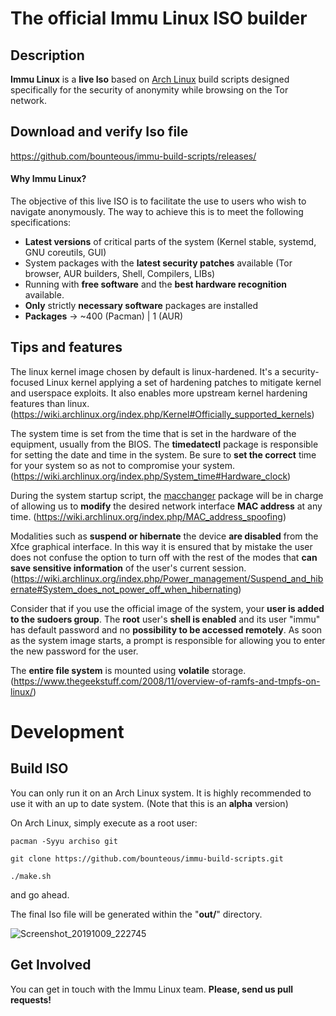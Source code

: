 # The official Immu Linux ISO builder

## Description

**Immu Linux** is a **live Iso** based on <a href="https://www.archlinux.org/">Arch Linux</a> build scripts designed specifically for the security of anonymity while browsing on the Tor network.


## Download and verify Iso file
https://github.com/bounteous/immu-build-scripts/releases/

#### Why Immu Linux?

The objective of this live ISO is to facilitate the use to users who wish to navigate anonymously. The way to achieve this is to meet the following specifications:

- **Latest versions** of critical parts of the system (Kernel stable, systemd, GNU coreutils, GUI)
- System packages with the **latest security patches** available (Tor browser, AUR builders, Shell, Compilers, LIBs)
- Running with **free software** and the **best hardware recognition** available.
- **Only** strictly **necessary software** packages are installed
- **Packages** -> ~400 (Pacman) | 1 (AUR)

## Tips and features

The linux kernel image chosen by default is linux-hardened. It's a security-focused Linux kernel applying a set of hardening patches to mitigate kernel and userspace exploits. It also enables more upstream kernel hardening features than linux.
(https://wiki.archlinux.org/index.php/Kernel#Officially_supported_kernels)

The system time is set from the time that is set in the hardware of the equipment, usually from the BIOS. The **timedatectl** package is responsible for setting the date and time in the system. Be sure to **set the correct** time for your system so as not to compromise your system.
(https://wiki.archlinux.org/index.php/System_time#Hardware_clock)


During the system startup script, the <a href="https://www.archlinux.org/packages/community/x86_64/macchanger/">macchanger</a> package will be in charge of allowing us to **modify** the desired network interface **MAC address** at any time.
(https://wiki.archlinux.org/index.php/MAC_address_spoofing)

Modalities such as **suspend or hibernate** the device **are disabled** from the Xfce graphical interface. In this way it is ensured that by mistake the user does not confuse the option to turn off with the rest of the modes that **can save sensitive information** of the user's current session.
(https://wiki.archlinux.org/index.php/Power_management/Suspend_and_hibernate#System_does_not_power_off_when_hibernating)

Consider that if you use the official image of the system, your **user is added to the sudoers group**. The **root** user's **shell is enabled** and its user "immu" has default password and no **possibility to be accessed remotely**. As soon as the system image starts, a prompt is responsible for allowing you to enter the new password for the user.

The **entire file system** is mounted using **volatile** storage.
(https://www.thegeekstuff.com/2008/11/overview-of-ramfs-and-tmpfs-on-linux/)

# Development

## Build ISO

You can only run it on an Arch Linux system. It is highly recommended to use it with an up to date system. (Note that this is an **alpha** version)

On Arch Linux, simply execute as a root user:
```
pacman -Syyu archiso git
```
```
git clone https://github.com/bounteous/immu-build-scripts.git
```
```
./make.sh
```
and go ahead.

The final Iso file will be generated within the "**out/**" directory.

![Screenshot_20191009_222745](https://user-images.githubusercontent.com/16175933/66517870-37bbac00-eae4-11e9-8155-ea492750e406.png)

## Get Involved

You can get in touch with the Immu Linux team. 
**Please, send us pull requests!**
